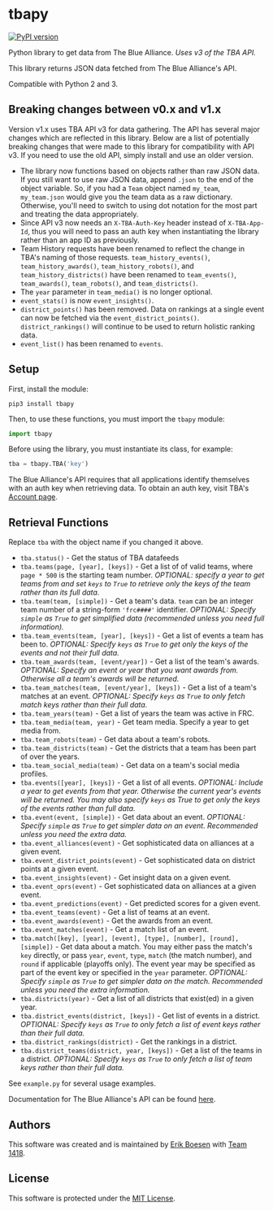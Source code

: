 # tbapy

[![PyPI version](https://badge.fury.io/py/tbapy.svg)](https://badge.fury.io/py/tbapy)

Python library to get data from The Blue Alliance. _Uses v3 of the TBA API._

This library returns JSON data fetched from The Blue Alliance's API.

Compatible with Python 2 and 3.

## Breaking changes between v0.x and v1.x
Version v1.x uses TBA API v3 for data gathering. The API has several major changes which are reflected in this library. Below are a list of potentially breaking changes that were made to this library for compatibility with API v3. If you need to use the old API, simply install and use an older version.
* The library now functions based on objects rather than raw JSON data. If you still want to use raw JSON data, append `.json` to the end of the object variable. So, if you had a `Team` object named `my_team`, `my_team.json` would give you the team data as a raw dictionary. Otherwise, you'll need to switch to using dot notation for the most part and treating the data appropriately.
* Since API v3 now needs an `X-TBA-Auth-Key` header instead of `X-TBA-App-Id`, thus you will need to pass an auth key when instantiating the library rather than an app ID as previously.
* Team History requests have been renamed to reflect the change in TBA's naming of those requests. `team_history_events()`, `team_history_awards()`, `team_history_robots()`, and `team_history_districts()` have been renamed to `team_events()`, `team_awards()`, `team_robots()`, and `team_districts()`.
* The `year` parameter in `team_media()` is no longer optional.
* `event_stats()` is now `event_insights()`.
* `district_points()` has been removed. Data on rankings at a single event can now be fetched via the `event_district_points()`. `district_rankings()` will continue to be used to return holistic ranking data.
* `event_list()` has been renamed to `events`.

## Setup
First, install the module:

    pip3 install tbapy

Then, to use these functions, you must import the `tbapy` module:

```py
import tbapy
```

Before using the library, you must instantiate its class, for example:

```py
tba = tbapy.TBA('key')
```

The Blue Alliance's API requires that all applications identify themselves with an auth key when retrieving data. To obtain an auth key, visit TBA's [Account page](https://www.thebluealliance.com/account).


## Retrieval Functions
Replace `tba` with the object name if you changed it above.
* `tba.status()` - Get the status of TBA datafeeds
* `tba.teams(page, [year], [keys])` - Get a list of of valid teams, where `page * 500` is the starting team number. _OPTIONAL: specify a year to get teams from and set `keys` to `True` to retrieve only the keys of the team rather than its full data._
* `tba.team(team, [simple])` - Get a team's data. `team` can be an integer team number of a string-form `'frc####'` identifier. _OPTIONAL: Specify `simple` as `True` to get simplified data (recommended unless you need full information)._
* `tba.team_events(team, [year], [keys])` - Get a list of events a team has been to. _OPTIONAL: Specify `keys` as `True` to get only the keys of the events and not their full data._
* `tba.team_awards(team, [event/year])` - Get a list of the team's awards. _OPTIONAL: Specify an event or year that you want awards from. Otherwise all a team's awards will be returned._
* `tba.team_matches(team, [event/year], [keys])` - Get a list of a team's matches at an event. _OPTIONAL: Specify `keys` as `True` to only fetch match keys rather than their full data._
* `tba.team_years(team)` - Get a list of years the team was active in FRC.
* `tba.team_media(team, year)` - Get team media. Specify a year to get media from.
* `tba.team_robots(team)` - Get data about a team's robots.
* `tba.team_districts(team)` - Get the districts that a team has been part of over the years.
* `tba.team_social_media(team)` - Get data on a team's social media profiles.
* `tba.events([year], [keys])` - Get a list of all events. _OPTIONAL: Include a year to get events from that year. Otherwise the current year's events will be returned. You may also specify `keys` as True to get only the keys of the events rather than full data._
* `tba.event(event, [simple])` - Get data about an event. _OPTIONAL: Specify `simple` as `True` to get simpler data on an event. Recommended unless you need the extra data._
* `tba.event_alliances(event)` - Get sophisticated data on alliances at a given event.
* `tba.event_district_points(event)` - Get sophisticated data on district points at a given event.
* `tba.event_insights(event)` - Get insight data on a given event.
* `tba.event_oprs(event)` - Get sophisticated data on alliances at a given event.
* `tba.event_predictions(event)` - Get predicted scores for a given event.
* `tba.event_teams(event)` - Get a list of teams at an event.
* `tba.event_awards(event)` - Get the awards from an event.
* `tba.event_matches(event)` - Get a match list of an event.
* `tba.match([key], [year], [event], [type], [number], [round], [simple])` - Get data about a match. You may either pass the match's `key` directly, or pass `year`, `event`, `type`, `match` (the match number), and `round` if applicable (playoffs only). The event year may be specified as part of the event key or specified in the `year` parameter. _OPTIONAL: Specify `simple` as `True` to get simpler data on the match. Recommended unless you need the extra information._
* `tba.districts(year)` - Get a list of all districts that exist(ed) in a given year.
* `tba.district_events(district, [keys])` - Get list of events in a district. _OPTIONAL: Specify `keys` as `True` to only fetch a list of event keys rather than their full data._
* `tba.district_rankings(district)` - Get the rankings in a district.
* `tba.district_teams(district, year, [keys])` - Get a list of the teams in a district. _OPTIONAL: Specify `keys` as `True` to only fetch a list of team keys rather than their full data._

See `example.py` for several usage examples.

Documentation for The Blue Alliance's API can be found [here](https://www.thebluealliance.com/apidocs).

## Authors
This software was created and is maintained by [Erik Boesen](https://github.com/ErikBoesen) with [Team 1418](https://github.com/frc1418).

## License
This software is protected under the [MIT License](LICENSE).
